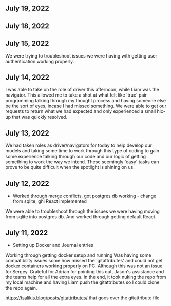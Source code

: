 ## July 19, 2022

## July 18, 2022


## July 15, 2022

We were trying to troubleshoot issues we were having with getting user authentication working properly. 

## July 14, 2022

I was able to take on the role of driver this afternoon, while Liam was the navigator. This allowed me to take a shot at what felt like 'true' pair programming talking through my thought process and having someone else be the sort of eyes, incase I had missed something. We were able to get our requests to return what we had expected and only experienced a small hic-up that was quickly resolved. 

## July 13, 2022

We had taken roles as driver/navigators for today to help develop our models and taking some time to work through this type of coding to gain some experience talking through our code and our logic of getting something to work the way we intend. These seemingly 'easy' tasks can prove to be quite difficult when the spotlight is shining on us. 
## July 12, 2022

* Worked through merge conflicts, got postgres db working - change from sqlite, ghi React implemented

We were able to troubleshoot through the issues we were having moving from sqlite into postgres db. And worked through getting default React. 

## July 11, 2022

* Setting up Docker and Journal entries

Working through getting docker setup and running
Was having some compatibility issues some how missed the 'gitattributes' 
and could not get docker containers working properly on PC. Although
this was not an issue for Sergey. Grateful for Adrian for pointing this out, Jason's assistance and the teams help for all the extra eyes. In the end, it took nuking the repo from my local machine and having Liam push the gitattributes so I could clone the repo again. 

https://tsalikis.blog/posts/gitattributes/ that goes over the gitattribute file